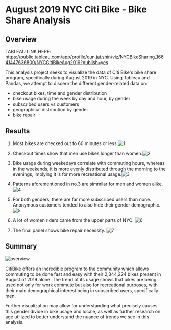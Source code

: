 # August 2019 NYC Citi Bike - Bike Share Analysis

## Overview

TABLEAU LINK HERE: https://public.tableau.com/app/profile/eun.jai.shin/viz/NYCBikeSharing_16641447636800/NYCCitiBikeAug2019?publish=yes

This analysis project seeks to visualize the data of Citi Bike's bike share program, specifically during August 2019 in NYC. Using Tableau and Pandas, we attempt to discern the different gender-related data on:
- checkout bikes, time and gender distribution
- bike usage during the week by day and hour, by gender
- subscribed users vs customers
- geographical distribution by gender
- bike repair

## Results

1. Most bikes are checked out fo 60 minutes or less.![1](https://user-images.githubusercontent.com/107447038/192169748-e4a23b36-1fb1-4f03-a018-cc84230eb99e.png)


2. Checkout times show that men use bikes longer than women.![2](https://user-images.githubusercontent.com/107447038/192169759-9dfba59d-a897-4f4c-bbfb-235c4014ea8c.png)


3. Bike usage during weekedays correlate with commuting hours, whereas in the weekends, it is more evenly distributed through the morning to the evenings, implying it is for more recreational usage.![3](https://user-images.githubusercontent.com/107447038/192169763-7cd2ff98-340f-4eef-93f5-efe507dde21a.png)


4. Patterns aforementioned in no.3 are simmilar for men and women alike.![4](https://user-images.githubusercontent.com/107447038/192169766-4e5b23da-b4b2-442d-a387-69a9bc4cb9b7.png)


5. For both genders, there are far more subscribed users than none. Anonymous customers tended to also hide their gender demographic.![5](https://user-images.githubusercontent.com/107447038/192169770-b748bc46-9c45-4835-a00a-98526ae5e2ca.png)


6. A lot of women riders came from the upper parts of NYC. ![6](https://user-images.githubusercontent.com/107447038/192169773-b2f826c0-12e0-445a-8d37-de10eef2e0e4.png)


7. The final panel shows bike repair necessity. ![7](https://user-images.githubusercontent.com/107447038/192169782-48840023-c2b0-4858-960e-77c512f68008.png)


## Summary

![overview](https://user-images.githubusercontent.com/107447038/192169664-f8f0002b-6703-4c3d-9d6f-a1a80cd71171.png)

CitiBike offers an incredible program to the community which allows commuting to be done fast and easy with their 2,344,224 bikes present in August of 2019 alone. The trend of its usage shows that bikes are being used not only for work commute but also for recreational purposes, with their main demographical interest being in subscribed users, specifically men. 

Further visualization may allow for understanding what precisely causes this gender divide in bike usage and locale, as well as further research on age utilized to better understand the nuance of trends we see in this analysis.
